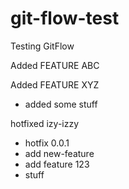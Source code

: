 # git-flow-test

Testing GitFlow

Added FEATURE ABC

Added FEATURE XYZ

- added some stuff

hotfixed izy-izzy

- hotfix 0.0.1
- add new-feature
- add feature 123
- stuff
